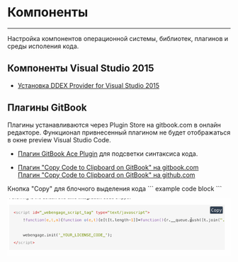 # Компoненты #

---

Настройка компонентов операционной системы, библиотек, плагинов и среды исполения кода.

## Компоненты Visual Studio 2015 ##

* [Устaновка DDEX Provider for Visual Studio 2015](ddex_provider_install/main.md)

## Плагины GitBook ##

 Плагины устанавливаются через Plugin Store на gitbook.com в онлайн редакторе. Функционал привнесенный плагином не будет отображаться в окне preview Visual Studio Code.

* [Плагин GitBook Ace Plugin](syntax_highlighting.md) для подсветки синтаксиса кода.

* [Плагин "Copy Code to Clipboard on GitBook" на gitbook.com](https://plugins.gitbook.com/plugin/copy-code-button)  
  [Плагин "Copy Code to Clipboard on GitBook" на github.com](https://github.com/WebEngage/gitbook-plugin-copy-code-button)

 Кнопка "Copy" для блочного выделения кода \``` example code block \```

 ![Пример кнопки COPY](_pic/gitbook-plugin-copy-code-button.gif)